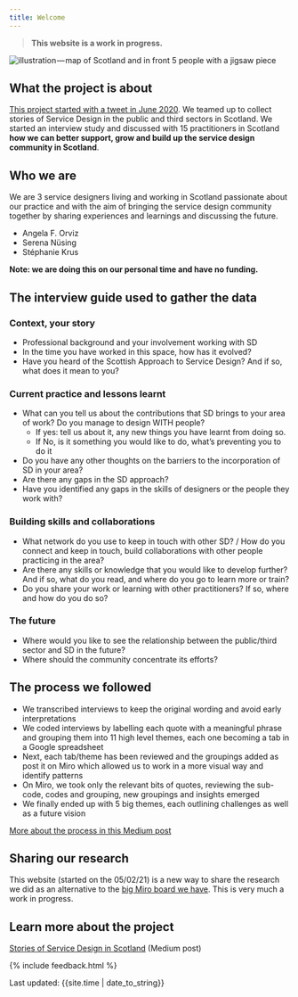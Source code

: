 ```yaml
---
title: Welcome
---
```


<blockquote class="alt">
  <p><strong>This website is a work in progress.</strong></p>
</blockquote>

![illustration — map of Scotland and in front 5 people with a jigsaw piece](/practitioner-stories/images/practionerstories-square-small.png)

## What the project is about
[This project started with a tweet in June 2020](https://medium.com/@angelaforviz/remember-that-tweet-8b36dbae82bc). We teamed up to collect stories of Service Design in the public and third sectors in Scotland. We started an interview study and discussed with 15 practitioners in Scotland **how we can better support, grow and build up the service design community in Scotland**.

## Who we are
We are 3 service designers living and working in Scotland passionate about our practice and with the aim of bringing the service design community together by sharing experiences and learnings and discussing the future.
- Angela F. Orviz
- Serena Nüsing
- Stéphanie Krus

**Note: we are doing this on our personal time and have no funding.**

## The interview guide used to gather the data

### Context, your story
- Professional background and your involvement working with SD
- In the time you have worked in this space, how has it evolved?
- Have you heard of the Scottish Approach to Service Design? And if so, what does it mean to you?
### Current practice and lessons learnt
- What can you tell us about the contributions that SD brings to your area of work? Do you manage to design WITH people?
  - If yes: tell us about it, any new things you have learnt from doing so.
  - If No, is it something you would like to do, what’s preventing you to do it
- Do you have any other thoughts on the barriers to the incorporation of SD in your area?
- Are there any gaps in the SD approach?
- Have you identified any gaps in the skills of designers or the people they work with?
### Building skills and collaborations
- What network do you use to keep in touch with other SD? / How do you connect and keep in touch, build collaborations with other people practicing in the area?
- Are there any skills or knowledge that you would like to develop further? And if so, what do you read, and where do you go to learn more or train?
- Do you share your work or learning with other practitioners? If so, where and how do you do so?
### The future
- Where would you like to see the relationship between the public/third sector and SD in the future?
- Where should the community concentrate its efforts?

## The process we followed
- We transcribed interviews to keep the original wording and avoid early interpretations
- We coded interviews by labelling each quote with a meaningful phrase and grouping them into 11 high level themes, each one becoming a tab in a Google spreadsheet
- Next, each tab/theme has been reviewed and the groupings added as post it on Miro which allowed us to work in a more visual way and identify patterns
- On Miro, we took only the relevant bits of quotes, reviewing the sub-code, codes and grouping, new groupings and insights emerged
- We finally ended up with 5 big themes, each outlining challenges as well as a future vision

[More about the process in this Medium post](https://stphaniekrus.medium.com/practitioner-stories-ffa3120ffd7f)

## Sharing our research

This website (started on the 05/02/21) is a new way to share the research we did as an alternative to the [big Miro board we have](https://miro.com/app/board/o9J_ldOzA14=/?moveToWidget=3074457352792688587&cot=14). This is very much a work in progress.


## Learn more about the project

[Stories of Service Design in Scotland](https://practitionerstories.medium.com/stories-of-service-design-in-scotland-8f267710a2ba) (Medium post)


{% include feedback.html %}
<div>Last updated: {{site.time | date_to_string}}</div>

